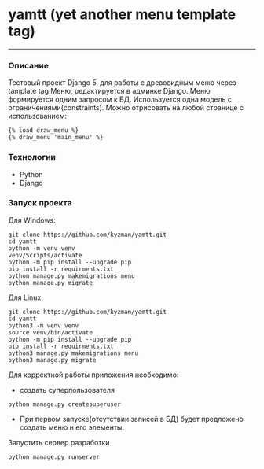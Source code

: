 # yamtt (yet another menu template tag)

--- 

### Описание
Тестовый проект Django 5, для работы с древовидным меню через tamplate tag 
Меню, редактируется в админке Django.
Меню формируется одним запросом к БД.
Используется одна модель с ограничениями(constraints).
Можно отрисовать на любой странице с использованием:
```
{% load draw_menu %}
{% draw_menu 'main_menu' %}
```

### Технологии
* Python
* Django

### Запуск проекта
Для Windows:

```shell
git clone https://github.com/kyzman/yamtt.git
cd yamtt
python -m venv venv
venv/Scripts/activate
python -m pip install --upgrade pip
pip install -r requirments.txt
python manage.py makemigrations menu
python manage.py migrate
```
Для Linux:

```shell
git clone https://github.com/kyzman/yamtt.git
cd yamtt
python3 -m venv venv
source venv/bin/activate
python -m pip install --upgrade pip
pip install -r requirments.txt
python3 manage.py makemigrations menu
python3 manage.py migrate
```

Для корректной работы приложения необходимо:
 * создать суперпользователя
```shell
python manage.py createsuperuser
```
 * При первом запуске(отсутствии записей в БД) будет предложено создать меню и его элементы.

Запустить сервер разработки
```shell
python manage.py runserver
```
